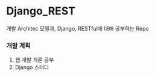 # Django_REST
개발 Architec 모델과, Django, RESTful에 대해 공부하는 Repo

### 개발 계획

1. 웹 개발 개론 공부
2. Django 스터디